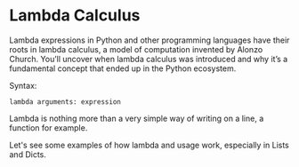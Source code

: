 # Lambda Calculus

Lambda expressions in Python and other programming languages have their roots in lambda calculus, a model of computation invented by Alonzo Church. You’ll uncover when lambda calculus was introduced and why it’s a fundamental concept that ended up in the Python ecosystem.

Syntax:

`lambda arguments: expression`


Lambda is nothing more than a very simple way of writing on a line, a function for example.

Let's see some examples of how lambda and usage work, especially in Lists and Dicts.

